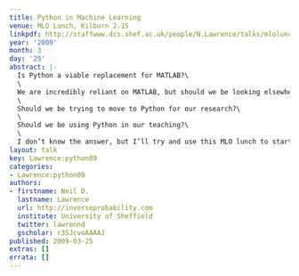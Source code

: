 ```yaml
---
title: Python in Machine Learning
venue: MLO Lunch, Kilburn 2.15
linkpdf: http://staffwww.dcs.shef.ac.uk/people/N.Lawrence/talks/mlolunch.pdf
year: '2009'
month: 3
day: '25'
abstract: |-
  Is Python a viable replacement for MATLAB?\
  \
  We are incredibly reliant on MATLAB, but should we be looking elsewhere for our ML programming needs? In this ML lunch I will try and share my recent experiences with Python and machine learning: good and bad. The main questions I think we should be considering are:\
  \
  Should we be trying to move to Python for our research?\
  \
  Should we be using Python in our teaching?\
  \
  I don’t know the answer, but I’ll try and use this MLO lunch to start the debate!
layout: talk
key: Lawrence:python09
categories:
- Lawrence:python09
authors:
- firstname: Neil D.
  lastname: Lawrence
  url: http://inverseprobability.com
  institute: University of Sheffield
  twitter: lawrennd
  gscholar: r3SJcvoAAAAJ
published: 2009-03-25
extras: []
errata: []
---
```


